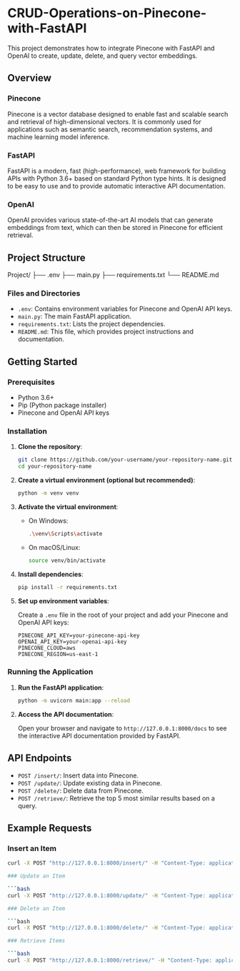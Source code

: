 # CRUD-Operations-on-Pinecone-with-FastAPI

This project demonstrates how to integrate Pinecone with FastAPI and OpenAI to create, update, delete, and query vector embeddings.

## Overview

### Pinecone
Pinecone is a vector database designed to enable fast and scalable search and retrieval of high-dimensional vectors. It is commonly used for applications such as semantic search, recommendation systems, and machine learning model inference.

### FastAPI
FastAPI is a modern, fast (high-performance), web framework for building APIs with Python 3.6+ based on standard Python type hints. It is designed to be easy to use and to provide automatic interactive API documentation.

### OpenAI
OpenAI provides various state-of-the-art AI models that can generate embeddings from text, which can then be stored in Pinecone for efficient retrieval.

## Project Structure

Project/
├── .env
├── main.py
├── requirements.txt
└── README.md

### Files and Directories

- `.env`: Contains environment variables for Pinecone and OpenAI API keys.
- `main.py`: The main FastAPI application.
- `requirements.txt`: Lists the project dependencies.
- `README.md`: This file, which provides project instructions and documentation.

## Getting Started

### Prerequisites

- Python 3.6+
- Pip (Python package installer)
- Pinecone and OpenAI API keys

### Installation

1. **Clone the repository**:

    ```bash
    git clone https://github.com/your-username/your-repository-name.git
    cd your-repository-name
    ```

2. **Create a virtual environment (optional but recommended)**:

    ```bash
    python -m venv venv
    ```

3. **Activate the virtual environment**:

    - On Windows:
      ```bash
      .\venv\Scripts\activate
      ```
    - On macOS/Linux:
      ```bash
      source venv/bin/activate
      ```

4. **Install dependencies**:

    ```bash
    pip install -r requirements.txt
    ```

5. **Set up environment variables**:

    Create a `.env` file in the root of your project and add your Pinecone and OpenAI API keys:
    ```plaintext
    PINECONE_API_KEY=your-pinecone-api-key
    OPENAI_API_KEY=your-openai-api-key
    PINECONE_CLOUD=aws
    PINECONE_REGION=us-east-1
    ```

### Running the Application

1. **Run the FastAPI application**:

    ```bash
    python -m uvicorn main:app --reload
    ```

2. **Access the API documentation**:

    Open your browser and navigate to `http://127.0.0.1:8000/docs` to see the interactive API documentation provided by FastAPI.

## API Endpoints

- `POST /insert/`: Insert data into Pinecone.
- `POST /update/`: Update existing data in Pinecone.
- `POST /delete/`: Delete data from Pinecone.
- `POST /retrieve/`: Retrieve the top 5 most similar results based on a query.

## Example Requests

### Insert an Item

```bash
curl -X POST "http://127.0.0.1:8000/insert/" -H "Content-Type: application/json" -d '{"id": "1", "content": "Example content"}'

### Update an Item

```bash
curl -X POST "http://127.0.0.1:8000/update/" -H "Content-Type: application/json" -d '{"id": "1", "content": "Updated content"}'

### Delete an Item

```bash
curl -X POST "http://127.0.0.1:8000/delete/" -H "Content-Type: application/json" -d '"1"'

### Retrieve Items

```bash
curl -X POST "http://127.0.0.1:8000/retrieve/" -H "Content-Type: application/json" -d '{"query": "Example query"}'


